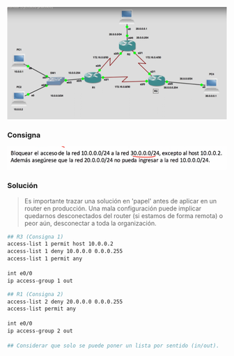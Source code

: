 ![](_anexos_/Screenshot%20from%202023-12-28%2023-12-58.png)

### Consigna
![](_anexos_/Screenshot%20from%202023-12-28%2023-13-32.png)

### Solución
> Es importante trazar una solución en 'papel' antes de aplicar en un router en producción. Una mala configuración puede implicar quedarnos desconectados del router (si estamos de forma remota) o peor aún, desconectar a toda la organización.

``` bash
## R3 (Consigna 1)
access-list 1 permit host 10.0.0.2
access-list 1 deny 10.0.0.0 0.0.0.255
access-list 1 permit any

int e0/0
ip access-group 1 out
```

``` bash
## R1 (Consigna 2)
access-list 2 deny 20.0.0.0 0.0.0.255
access-list permit any

int e0/0
ip access-group 2 out

## Considerar que solo se puede poner un lista por sentido (in/out).
```